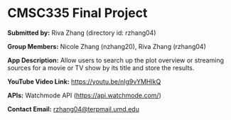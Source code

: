 # CMSC335 Final Project

**Submitted by:** Riva Zhang (directory id: rzhang04)

**Group Members:** Nicole Zhang (nzhang20), Riva Zhang (rzhang04)

**App Description:** Allow users to search up the plot overview or streaming sources for a movie or TV show by its title and store the results.

**YouTube Video Link:** https://youtu.be/nIg9vYMHIkQ

**APIs:** Watchmode API (https://api.watchmode.com/)

**Contact Email:** rzhang04@terpmail.umd.edu
